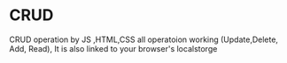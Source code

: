 # CRUD
CRUD  operation by JS ,HTML,CSS all operatoion working (Update,Delete, Add, Read), It is also linked to your browser's localstorge
